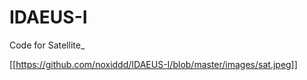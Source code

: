 # IDAEUS-I
Code for Satellite_


[[https://github.com/noxiddd/IDAEUS-I/blob/master/images/sat.jpeg]]
